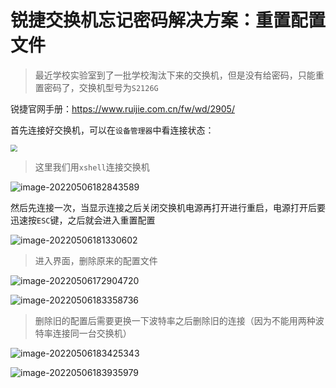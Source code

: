 # 锐捷交换机忘记密码解决方案：重置配置文件

>最近学校实验室到了一批学校淘汰下来的交换机，但是没有给密码，只能重置密码了，交换机型号为`S2126G`

锐捷官网手册：https://www.ruijie.com.cn/fw/wd/2905/

首先连接好交换机，可以在`设备管理器`中看连接状态：

<img src="https://cdn.fengxianhub.top/resources-master/202205061825755.png" style="zoom:70%"/>



>这里我们用`xshell`连接交换机

![image-20220506182843589](https://cdn.fengxianhub.top/resources-master/202205061828787.png)

然后先连接一次，当显示连接之后关闭交换机电源再打开进行重启，电源打开后要迅速按`ESC`键，之后就会进入重置配置

![image-20220506181330602](https://cdn.fengxianhub.top/resources-master/202205061813069.png)

>进入界面，删除原来的配置文件

![image-20220506172904720](https://cdn.fengxianhub.top/resources-master/202205061729056.png)



![image-20220506183358736](https://cdn.fengxianhub.top/resources-master/202205061833939.png)

>删除旧的配置后需要更换一下波特率之后删除旧的连接（因为不能用两种波特率连接同一台交换机）

![image-20220506183425343](https://cdn.fengxianhub.top/resources-master/202205061834540.png)



![image-20220506183935979](https://cdn.fengxianhub.top/resources-master/202205061839120.png)